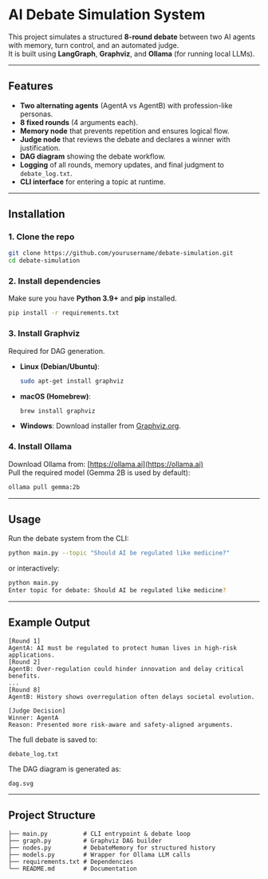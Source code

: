 # AI Debate Simulation System

This project simulates a structured **8-round debate** between two AI agents with memory, turn control, and an automated judge.  
It is built using **LangGraph**, **Graphviz**, and **Ollama** (for running local LLMs).

---

## Features
- **Two alternating agents** (AgentA vs AgentB) with profession-like personas.
- **8 fixed rounds** (4 arguments each).
- **Memory node** that prevents repetition and ensures logical flow.
- **Judge node** that reviews the debate and declares a winner with justification.
- **DAG diagram** showing the debate workflow.
- **Logging** of all rounds, memory updates, and final judgment to `debate_log.txt`.
- **CLI interface** for entering a topic at runtime.

---

## Installation

### 1. Clone the repo
```bash
git clone https://github.com/yourusername/debate-simulation.git
cd debate-simulation
```

### 2. Install dependencies
Make sure you have **Python 3.9+** and **pip** installed.

```bash
pip install -r requirements.txt
```

### 3. Install Graphviz
Required for DAG generation.

- **Linux (Debian/Ubuntu)**:
  ```bash
  sudo apt-get install graphviz
  ```
- **macOS (Homebrew)**:
  ```bash
  brew install graphviz
  ```
- **Windows**: Download installer from [Graphviz.org](https://graphviz.org/download/).

### 4. Install Ollama
Download Ollama from: [https://ollama.ai](https://ollama.ai)  
Pull the required model (Gemma 2B is used by default):

```bash
ollama pull gemma:2b
```

---

## Usage

Run the debate system from the CLI:

```bash
python main.py --topic "Should AI be regulated like medicine?"
```

or interactively:

```bash
python main.py
Enter topic for debate: Should AI be regulated like medicine?
```

---

## Example Output

```text
[Round 1]
AgentA: AI must be regulated to protect human lives in high-risk applications.
[Round 2]
AgentB: Over-regulation could hinder innovation and delay critical benefits.
...
[Round 8]
AgentB: History shows overregulation often delays societal evolution.

[Judge Decision]
Winner: AgentA
Reason: Presented more risk-aware and safety-aligned arguments.
```

The full debate is saved to:
```
debate_log.txt
```

The DAG diagram is generated as:
```
dag.svg
```

---

## Project Structure

```
├── main.py          # CLI entrypoint & debate loop
├── graph.py         # Graphviz DAG builder
├── nodes.py         # DebateMemory for structured history
├── models.py        # Wrapper for Ollama LLM calls
├── requirements.txt # Dependencies
└── README.md        # Documentation
```

